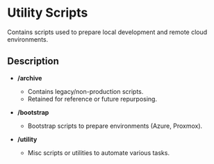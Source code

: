 # Utility Scripts

Contains scripts used to prepare local development and remote cloud environments. 

## Description

- **/archive**
    - Contains legacy/non-production scripts. 
    - Retained for reference or future repurposing.

- **/bootstrap**
    - Bootstrap scripts to prepare environments (Azure, Proxmox).

- **/utility**
    - Misc scripts or utilities to automate various tasks. 
